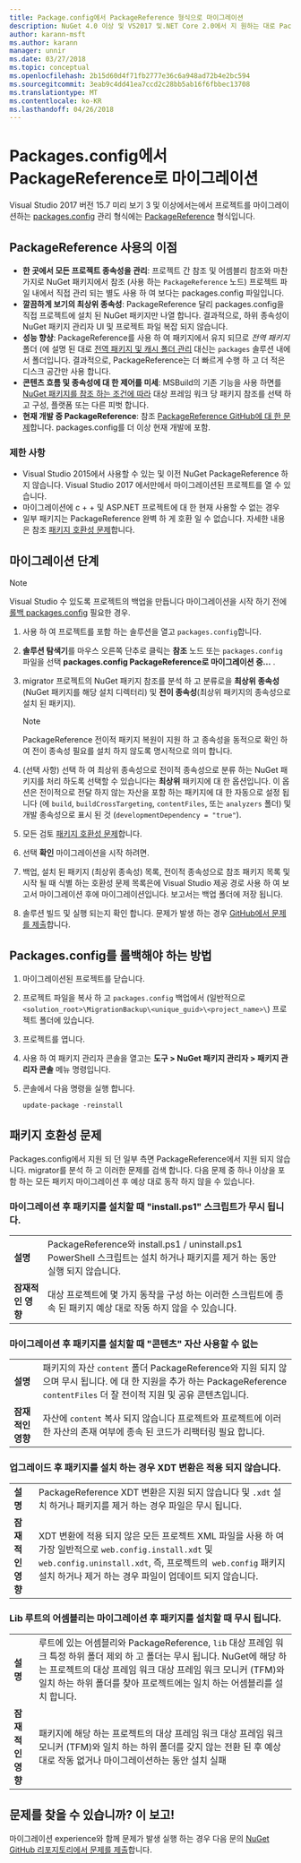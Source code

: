 ```yaml
---
title: Package.config에서 PackageReference 형식으로 마이그레이션
description: NuGet 4.0 이상 및 VS2017 및.NET Core 2.0에서 지 원하는 대로 PackageReference를 package.config 관리 형식에서 프로젝트를 마이그레이션하는 방법에 대 한 세부 정보
author: karann-msft
ms.author: karann
manager: unnir
ms.date: 03/27/2018
ms.topic: conceptual
ms.openlocfilehash: 2b15d60d4f71fb2777e36c6a948ad72b4e2bc594
ms.sourcegitcommit: 3eab9c4dd41ea7ccd2c28bb5ab16f6fbbec13708
ms.translationtype: MT
ms.contentlocale: ko-KR
ms.lasthandoff: 04/26/2018
---
```

# <a name="migrate-from-packagesconfig-to-packagereference"></a>Packages.config에서 PackageReference로 마이그레이션

Visual Studio 2017 버전 15.7 미리 보기 3 및 이상에서는에서 프로젝트를 마이그레이션하는 [packages.config](./packages-config.md) 관리 형식에는 [PackageReference](../consume-packages/Package-References-in-Project-Files.md) 형식입니다.

## <a name="benefits-of-using-packagereference"></a>PackageReference 사용의 이점

* **한 곳에서 모든 프로젝트 종속성을 관리**: 프로젝트 간 참조 및 어셈블리 참조와 마찬가지로 NuGet 패키지에서 참조 (사용 하는 `PackageReference` 노드) 프로젝트 파일 내에서 직접 관리 되는 별도 사용 하 여 보다는 packages.config 파일입니다.
* **깔끔하게 보기의 최상위 종속성**: PackageReference 달리 packages.config을 직접 프로젝트에 설치 된 NuGet 패키지만 나열 합니다. 결과적으로, 하위 종속성이 NuGet 패키지 관리자 UI 및 프로젝트 파일 복잡 되지 않습니다.
* **성능 향상**: PackageReference를 사용 하 여 패키지에서 유지 되므로 *전역 패키지* 폴더 (에 설명 된 대로 [전역 패키지 및 캐시 폴더 관리](../consume-packages/managing-the-global-packages-and-cache-folders.md) 대신는 `packages` 솔루션 내에서 폴더입니다. 결과적으로, PackageReference는 더 빠르게 수행 하 고 더 적은 디스크 공간만 사용 합니다.
* **콘텐츠 흐름 및 종속성에 대 한 제어를 미세**: MSBuild의 기존 기능을 사용 하면를 [NuGet 패키지를 참조 하는 조건에 따라](../consume-packages/Package-References-in-Project-Files.md#adding-a-packagereference-condition) 대상 프레임 워크 당 패키지 참조를 선택 하 고 구성, 플랫폼 또는 다른 피벗 합니다.
* **현재 개발 중 PackageReference**: 참조 [PackageReference GitHub에 대 한 문제](https://aka.ms/nuget-pr-improvements)합니다. packages.config를 더 이상 현재 개발에 포함.

### <a name="limitations"></a>제한 사항

* Visual Studio 2015에서 사용할 수 있는 및 이전 NuGet PackageReference 하지 않습니다. Visual Studio 2017 에서만에서 마이그레이션된 프로젝트를 열 수 있습니다.
* 마이그레이션에 c + + 및 ASP.NET 프로젝트에 대 한 현재 사용할 수 없는 경우
* 일부 패키지는 PackageReference 완벽 하 게 호환 일 수 없습니다. 자세한 내용은 참조 [패키지 호환성 문제](#package-compatibility-issues)합니다.

## <a name="migration-steps"></a>마이그레이션 단계

> [!Note]
> Visual Studio 수 있도록 프로젝트의 백업을 만듭니다 마이그레이션을 시작 하기 전에 [롤백 packages.config](#how-to-roll-back-to-packagesconfig) 필요한 경우.

1. 사용 하 여 프로젝트를 포함 하는 솔루션을 열고 `packages.config`합니다.

1. **솔루션 탐색기**를 마우스 오른쪽 단추로 클릭는 **참조** 노드 또는 `packages.config` 파일을 선택 **packages.config PackageReference로 마이그레이션 중...** .

1. migrator 프로젝트의 NuGet 패키지 참조를 분석 하 고 분류로을 **최상위 종속성** (NuGet 패키지를 해당 설치 디렉터리) 및 **전이 종속성**(최상위 패키지의 종속성으로 설치 된 패키지).

   > [!Note]
   > PackageReference 전이적 패키지 복원이 지원 하 고 종속성을 동적으로 확인 하 여 전이 종속성 필요를 설치 하지 않도록 명시적으로 의미 합니다.

1. (선택 사항) 선택 하 여 최상위 종속성으로 전이적 종속성으로 분류 하는 NuGet 패키지를 처리 하도록 선택할 수 있습니다는 **최상위** 패키지에 대 한 옵션입니다. 이 옵션은 전이적으로 전달 하지 않는 자산을 포함 하는 패키지에 대 한 자동으로 설정 됩니다 (에 `build`, `buildCrossTargeting`, `contentFiles`, 또는 `analyzers` 폴더) 및 개발 종속성으로 표시 된 것 (`developmentDependency = "true"`).

1. 모든 검토 [패키지 호환성 문제](#package-compatibility-issues)합니다.

1. 선택 **확인** 마이그레이션을 시작 하려면.

1. 백업, 설치 된 패키지 (최상위 종속성) 목록, 전이적 종속성으로 참조 패키지 목록 및 시작 될 때 식별 하는 호환성 문제 목록은에 Visual Studio 제공 경로 사용 하 여 보고서 마이그레이션 후에 마이그레이션입니다. 보고서는 백업 폴더에 저장 됩니다.

1. 솔루션 빌드 및 실행 되는지 확인 합니다. 문제가 발생 하는 경우 [GitHub에서 문제를 제출](https://github.com/NuGet/Home/issues/)합니다.

## <a name="how-to-roll-back-to-packagesconfig"></a>Packages.config를 롤백해야 하는 방법

1. 마이그레이션된 프로젝트를 닫습니다.

1. 프로젝트 파일을 복사 하 고 `packages.config` 백업에서 (일반적으로 `<solution_root>\MigrationBackup\<unique_guid>\<project_name>\`) 프로젝트 폴더에 있습니다.

1. 프로젝트를 엽니다.

1. 사용 하 여 패키지 관리자 콘솔을 열고는 **도구 > NuGet 패키지 관리자 > 패키지 관리자 콘솔** 메뉴 명령입니다.

1. 콘솔에서 다음 명령을 실행 합니다.

   ```ps
   update-package -reinstall
   ```

## <a name="package-compatibility-issues"></a>패키지 호환성 문제

Packages.config에서 지원 되 던 일부 측면 PackageReference에서 지원 되지 않습니다. migrator를 분석 하 고 이러한 문제를 검색 합니다. 다음 문제 중 하나 이상을 포함 하는 모든 패키지 마이그레이션 후 예상 대로 동작 하지 않을 수 있습니다.

### <a name="installps1-scripts-are-ignored-when-the-package-is-installed-after-the-migration"></a>마이그레이션 후 패키지를 설치할 때 "install.ps1" 스크립트가 무시 됩니다.

| | |
| --- | --- |
| **설명** | PackageReference와 install.ps1 / uninstall.ps1 PowerShell 스크립트는 설치 하거나 패키지를 제거 하는 동안 실행 되지 않습니다. |
| **잠재적인 영향** | 대상 프로젝트에 몇 가지 동작을 구성 하는 이러한 스크립트에 종속 된 패키지 예상 대로 작동 하지 않을 수 있습니다. |

### <a name="content-assets-are-not-available-when-the-package-is-installed-after-the-migration"></a>마이그레이션 후 패키지를 설치할 때 "콘텐츠" 자산 사용할 수 없는

| | |
| --- | --- |
| **설명** | 패키지의 자산 `content` 폴더 PackageReference와 지원 되지 않으며 무시 됩니다. 에 대 한 지원을 추가 하는 PackageReference `contentFiles` 더 잘 전이적 지원 및 공유 콘텐츠입니다.  |
| **잠재적인 영향** | 자산에 `content` 복사 되지 않습니다 프로젝트와 프로젝트에 이러한 자산의 존재 여부에 종속 된 코드가 리팩터링 필요 합니다.  |

### <a name="xdt-transforms-are-not-applied-when-the-package-is-installed-after-the-upgrade"></a>업그레이드 후 패키지를 설치 하는 경우 XDT 변환은 적용 되지 않습니다.

| | |
| --- | --- |
| **설명** | PackageReference XDT 변환은 지원 되지 않습니다 및 `.xdt` 설치 하거나 패키지를 제거 하는 경우 파일은 무시 됩니다.   |
| **잠재적인 영향** | XDT 변환에 적용 되지 않은 모든 프로젝트 XML 파일을 사용 하 여 가장 일반적으로 `web.config.install.xdt` 및 `web.config.uninstall.xdt`, 즉, 프로젝트의` web.config` 패키지 설치 하거나 제거 하는 경우 파일이 업데이트 되지 않습니다. |

### <a name="assemblies-in-the-lib-root-are-ignored-when-the-package-is-installed-after-the-migration"></a>Lib 루트의 어셈블리는 마이그레이션 후 패키지를 설치할 때 무시 됩니다.

| | |
| --- | --- |
| **설명** | 루트에 있는 어셈블리와 PackageReference, `lib` 대상 프레임 워크 특정 하위 폴더 제외 하 고 폴더는 무시 됩니다. NuGet에 해당 하는 프로젝트의 대상 프레임 워크 대상 프레임 워크 모니커 (TFM)와 일치 하는 하위 폴더를 찾아 프로젝트에는 일치 하는 어셈블리를 설치 합니다. |
| **잠재적인 영향** | 패키지에 해당 하는 프로젝트의 대상 프레임 워크 대상 프레임 워크 모니커 (TFM)와 일치 하는 하위 폴더를 갖지 않는 전환 된 후 예상 대로 작동 없거나 마이그레이션하는 동안 설치 실패 |

## <a name="found-an-issue-report-it"></a>문제를 찾을 수 있습니까? 이 보고!

마이그레이션 experience와 함께 문제가 발생 실행 하는 경우 다음 문의 [NuGet GitHub 리포지토리에서 문제를 제출](https://github.com/NuGet/Home/issues/)합니다.
